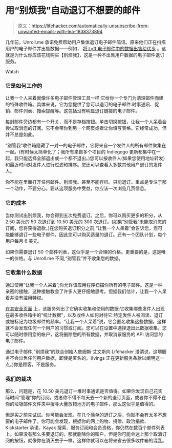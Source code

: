 # 用“别烦我”自动退订不想要的邮件

> 原文：<https://lifehacker.com/automatically-unsubscribe-from-unwanted-emails-with-lea-1838373894>

几年前，Unroll.me 承诺免费帮助用户集体退订电子邮件简讯。原来他们正在扫描用户的电子邮件并出售数据——例如， [将 Lyft 电子邮件中的数据出售给优步](https://lifehacker.com/unroll-me-the-email-unsubscription-service-has-been-c-1794593445) 。这就是为什么你应该花钱购买【别烦我】，这是一种不出售用户数据的电子邮件退订服务。

Watch

### 它是如何工作的

让我一个人呆着就像许多电子邮件管理工具一样:它给你一个专门为清理邮件而建的特殊收件箱。具体来说，它为您提供了您可以退订的电子邮件:时事通讯、促销、邮件列表、搜索提醒等。这包括没有明显退订链接的电子邮件。

每封邮件旁边都有一个开关，而不是存档按钮。单击切换按钮，让我一个人呆着会尝试取消您的订阅。它不会带你到另一个网页或者让你填写表格。它经常成功，但并不总是如此。

“别管我”收件箱隐藏了一对一的电子邮件，它将来自一个发件人的所有邮件聚集在一起。(有时候太简单化了；我所有来自多个项目的 Indiegogo 更新都集中在一起，我只能选择全部退出或一个都不退出。)您可以按收件人(如果您使用地址转发)和最近时间对发件人进行过滤和排序。您还可以查看大多数其他用户退订的发件人。

你不能在里面打开任何邮件。别烦我。甚至不能存档。只能退订。重点是专注于那一个动作，不要分心。要从这项服务中受益，你应该一次浏览几页信息。

### 它的成本

当你测试出别烦我，你会得到五次免费退订。之后，你可以购买更多的积分，从 2.50 美元的 50 次退订到 10.50 美元的 300 次退订。(如果“别管我”未能取消您的订阅，您将获得退款。)在您购买退订积分之前,“让我一个人呆着”会告诉您，您可能能够退订一些电子邮件，因此您可以购买适量的退订。还有一个团队计划，每个用户每月 6 美元。

如果你需要退订 50 个邮件列表，这似乎是一个合理的价格。更重要的是，这是唯一的价格。与 Unroll.me 不同,“别管我”并不收集您的数据。

### 它收集什么数据

通过使用“让我一个人呆着”,你允许该应用程序扫描你所有的电子邮件。这是一种亲密的接触，这种接触教会了许多人更仔细地思考。但据我们估计，让我一个人呆着并没有滥用特权。

[在其安全页面](https://leavemealone.app/security) 上，该服务列出了它确实收集和使用的数据:它收集哪些发件人出现在最多收件箱中的“统计数据”，以及收件人如何对待它:特定发件人被阅读、退订或被标记为垃圾邮件的频率。“让我一个人呆着”说，它会匿名收集这些数据，这样就不会发现任何一个用户的习惯或订阅。您可以在设置中选择退出此数据收集。您可以随时停用您的帐户，这将删除您的所有数据，并取消该服务的 API 访问您的电子邮件。

通过电子邮件,“别烦我”的联合创始人詹姆斯·艾文斯向 Lifehacker 澄清说，这项服务不会出售任何用户数据，即使是匿名的。(Ivings 正在更新服务条款以阐明这一点。)你是顾客，不是服务。

### 我们的裁决

那么，问题是，花 10.50 美元退订一堆时事通讯是否值得。如果你发现自己花实际时间“管理”你的订阅，或者你不得不每天去一个新的退订页面，或者你不得不在你的垃圾邮件文件夹中搜寻大量放错地方的电子邮件，那么这似乎是值得的。

但是买之前先试试。你可能会发现，在几个简单的退订之后，你就不会有太多不想要的电子邮件了。你可能会发现，根据你的网上购物、捐赠、政治捐款、Kickstarter 承诺、Kayak 搜索、服务订阅和会员资格，你仍然在数百个邮件列表上。如果没有那么多要退订的，那就删除你的账户。但是你可能会迷上那个取消订阅的按钮，就像你在消灭虫子一样，这样你就可以在将来省去很多收件箱的混乱。